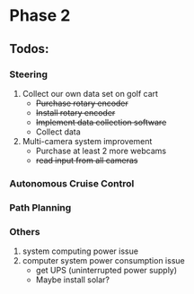 # Phase 2

## Todos:

### Steering
1. Collect our own data set on golf cart
	- ~~Purchase rotary encoder~~
	- ~~Install rotary encoder~~
	- ~~Implement data collection software~~
	- Collect data
2. Multi-camera system improvement
	- Purchase at least 2 more webcams
	- ~~read input from all cameras~~

### Autonomous Cruise Control

### Path Planning

### Others
1. system computing power issue
2. computer system power consumption issue
	- get UPS (uninterrupted power supply)
	- Maybe install solar?